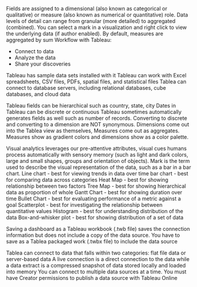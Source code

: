 Fields are assigned to a dimensional (also known as categorical or qualitative) or measure (also known as numerical or quantitative) role.
Data levels of detail can range from granular (more detailed) to aggregated (combined).
You can select a mark in a visualization and right click to view the underlying data (if author enabled).
By default, measures are aggregated by sum
Workflow with Tableau:
* Connect to data
* Analyze the data
* Share your discoveries

Tableau has sample data sets installed with it
Tableau can work with Excel spreadsheets, CSV files, PDFs, spatial files, and statistical files
Tablea can connect to database servers, including relational databases, cube databases, and cloud data

Tableau fields can be hierarchical such as country, state, city
Dates in Tableau can be discrete or continuous
Tableau sometimes automatically generates fields as well such as number of records.
Converting to discrete and converting to a dimension are NOT synonymous.
Dimensions come out into the Tablea view as themselves, Measures come out as aggregates.
Measures show as gradient colors and dimensions show as a color palette. 

Visual analytics leverages our pre-attentive attributes, visual cues humans process automatically with sensory memory (such as light and dark colors, large and small shapes, groups and orientation of objects).
Mark is the term used to describe the visual representation of the data, such as a bar in a bar chart.
Line chart - best for viewing trends in data over time
bar chart - best for comparing data across categories
Heat Map - best for showing relationship between two factors
Tree Map - best for showing hierarchical data as proportion of whole
Gantt Chart - best for showing duration over time
Bullet Chart - best for evaluating performance of a metric against a goal
Scatterplot - best for investigating the relationship between quantitative values
Histogram - best for understanding distribution of the data
Box-and-whisker plot - best for showing distribution of a set of data

Saving a dashboard as a Tableau workbook (.twb file) saves the connection information but does not include a copy of the data source.
You have to save as a Tablea packaged work (.twbx file) to include the data source

Tablea can connect to data that falls within two categories: flat file data or server-based data
A live connection is a direct connection to the data while a data extract is a compressed snapshot of data stored locally and loaded into memory
You can connect to multiple data sources at a time.
You must have Creator permissions to publish a data source with Tableau Online